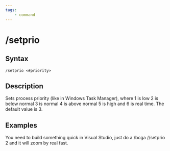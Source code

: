 ```yaml
---
tags:
    - command
---
```

# /setprio

## Syntax
<!--cmd-syntax-start-->
```eqcommand
/setprio <#priority>
```
<!--cmd-syntax-end-->

## Description
<!--cmd-desc-start-->
Sets process priority (like in Windows Task Manager), where 1 is low 2 is below normal 3 is normal 4 is above normal 5 is high and 6 is real time. The default value is 3.
<!--cmd-desc-end-->
## Examples

You need to build something quick in Visual Studio, just do a /bcga //setprio 2 and it will zoom by real fast.

